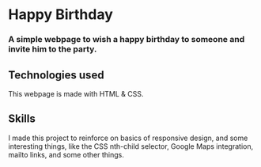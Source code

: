 # Happy Birthday
### A simple webpage to wish a happy birthday to someone and invite him to the party.

## Technologies used

This webpage is made with HTML & CSS.

## Skills

I made this project to reinforce on basics of
responsive design, and some interesting things, like
the CSS nth-child selector, Google Maps integration,
mailto links, and some other things.